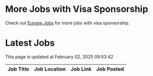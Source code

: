 # More Jobs with Visa Sponsorship

Check out [Europe Jobs](https://github.com/sureshparimi/europejobs#latest-jobs) for more jobs with visa sponsorship.

# Latest Jobs

This page is updated at February 02, 2025 09:53:42

| Job Title | Job Location | Job Link | Job Posted |
| --- | --- | --- | --- |
